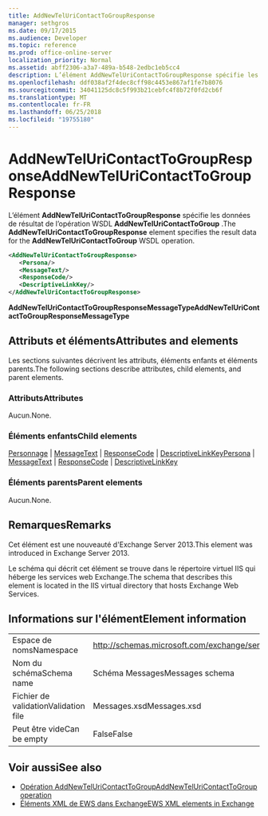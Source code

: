 ```yaml
---
title: AddNewTelUriContactToGroupResponse
manager: sethgros
ms.date: 09/17/2015
ms.audience: Developer
ms.topic: reference
ms.prod: office-online-server
localization_priority: Normal
ms.assetid: abff2306-a3a7-489a-b548-2edbc1eb5cc4
description: L’élément AddNewTelUriContactToGroupResponse spécifie les données de résultat de l’opération WSDL AddNewTelUriContactToGroup.
ms.openlocfilehash: ddf038af2f4dec8cff98c4453e867af1fe7b8076
ms.sourcegitcommit: 34041125dc8c5f993b21cebfc4f8b72f0fd2cb6f
ms.translationtype: MT
ms.contentlocale: fr-FR
ms.lasthandoff: 06/25/2018
ms.locfileid: "19755180"
---
```

# <a name="addnewteluricontacttogroupresponse"></a><span data-ttu-id="3c621-103">AddNewTelUriContactToGroupResponse</span><span class="sxs-lookup"><span data-stu-id="3c621-103">AddNewTelUriContactToGroupResponse</span></span>

<span data-ttu-id="3c621-104">L’élément **AddNewTelUriContactToGroupResponse** spécifie les données de résultat de l’opération WSDL **AddNewTelUriContactToGroup** .</span><span class="sxs-lookup"><span data-stu-id="3c621-104">The **AddNewTelUriContactToGroupResponse** element specifies the result data for the **AddNewTelUriContactToGroup** WSDL operation.</span></span> 
  
```XML
<AddNewTelUriContactToGroupResponse>
   <Persona/>
   <MessageText/>
   <ResponseCode/>
   <DescriptiveLinkKey/>
</AddNewTelUriContactToGroupResponse>
```

 <span data-ttu-id="3c621-105">**AddNewTelUriContactToGroupResponseMessageType**</span><span class="sxs-lookup"><span data-stu-id="3c621-105">**AddNewTelUriContactToGroupResponseMessageType**</span></span>
## <a name="attributes-and-elements"></a><span data-ttu-id="3c621-106">Attributs et éléments</span><span class="sxs-lookup"><span data-stu-id="3c621-106">Attributes and elements</span></span>

<span data-ttu-id="3c621-107">Les sections suivantes décrivent les attributs, éléments enfants et éléments parents.</span><span class="sxs-lookup"><span data-stu-id="3c621-107">The following sections describe attributes, child elements, and parent elements.</span></span>
  
### <a name="attributes"></a><span data-ttu-id="3c621-108">Attributs</span><span class="sxs-lookup"><span data-stu-id="3c621-108">Attributes</span></span>

<span data-ttu-id="3c621-109">Aucun.</span><span class="sxs-lookup"><span data-stu-id="3c621-109">None.</span></span>
  
### <a name="child-elements"></a><span data-ttu-id="3c621-110">Éléments enfants</span><span class="sxs-lookup"><span data-stu-id="3c621-110">Child elements</span></span>

<span data-ttu-id="3c621-111">[Personnage](persona.md) | [MessageText](messagetext.md) | [ResponseCode](responsecode.md) | [DescriptiveLinkKey](descriptivelinkkey.md)</span><span class="sxs-lookup"><span data-stu-id="3c621-111">[Persona](persona.md) | [MessageText](messagetext.md) | [ResponseCode](responsecode.md) | [DescriptiveLinkKey](descriptivelinkkey.md)</span></span>
  
### <a name="parent-elements"></a><span data-ttu-id="3c621-112">Éléments parents</span><span class="sxs-lookup"><span data-stu-id="3c621-112">Parent elements</span></span>

<span data-ttu-id="3c621-113">Aucun.</span><span class="sxs-lookup"><span data-stu-id="3c621-113">None.</span></span>
  
## <a name="remarks"></a><span data-ttu-id="3c621-114">Remarques</span><span class="sxs-lookup"><span data-stu-id="3c621-114">Remarks</span></span>

<span data-ttu-id="3c621-115">Cet élément est une nouveauté d'Exchange Server 2013.</span><span class="sxs-lookup"><span data-stu-id="3c621-115">This element was introduced in Exchange Server 2013.</span></span>
  
<span data-ttu-id="3c621-116">Le schéma qui décrit cet élément se trouve dans le répertoire virtuel IIS qui héberge les services web Exchange.</span><span class="sxs-lookup"><span data-stu-id="3c621-116">The schema that describes this element is located in the IIS virtual directory that hosts Exchange Web Services.</span></span>
  
## <a name="element-information"></a><span data-ttu-id="3c621-117">Informations sur l'élément</span><span class="sxs-lookup"><span data-stu-id="3c621-117">Element information</span></span>

|||
|:-----|:-----|
|<span data-ttu-id="3c621-118">Espace de noms</span><span class="sxs-lookup"><span data-stu-id="3c621-118">Namespace</span></span>  <br/> |http://schemas.microsoft.com/exchange/services/2006/messages  <br/> |
|<span data-ttu-id="3c621-119">Nom du schéma</span><span class="sxs-lookup"><span data-stu-id="3c621-119">Schema name</span></span>  <br/> |<span data-ttu-id="3c621-120">Schéma Messages</span><span class="sxs-lookup"><span data-stu-id="3c621-120">Messages schema</span></span>  <br/> |
|<span data-ttu-id="3c621-121">Fichier de validation</span><span class="sxs-lookup"><span data-stu-id="3c621-121">Validation file</span></span>  <br/> |<span data-ttu-id="3c621-122">Messages.xsd</span><span class="sxs-lookup"><span data-stu-id="3c621-122">Messages.xsd</span></span>  <br/> |
|<span data-ttu-id="3c621-123">Peut être vide</span><span class="sxs-lookup"><span data-stu-id="3c621-123">Can be empty</span></span>  <br/> |<span data-ttu-id="3c621-124">False</span><span class="sxs-lookup"><span data-stu-id="3c621-124">False</span></span>  <br/> |
   
## <a name="see-also"></a><span data-ttu-id="3c621-125">Voir aussi</span><span class="sxs-lookup"><span data-stu-id="3c621-125">See also</span></span>

- [<span data-ttu-id="3c621-126">Opération AddNewTelUriContactToGroup</span><span class="sxs-lookup"><span data-stu-id="3c621-126">AddNewTelUriContactToGroup operation</span></span>](addnewteluricontacttogroup-operation.md)
- [<span data-ttu-id="3c621-127">Éléments XML de EWS dans Exchange</span><span class="sxs-lookup"><span data-stu-id="3c621-127">EWS XML elements in Exchange</span></span>](ews-xml-elements-in-exchange.md)

